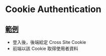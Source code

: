 # Cookie Authentication


## [範例](https://github.com/ragnakuei/BlazorWASM-CookieAuthentication)

- 登入後，後端給定 Cross Site Cookie
- 前端以該 Cookie 取得使用者資料
